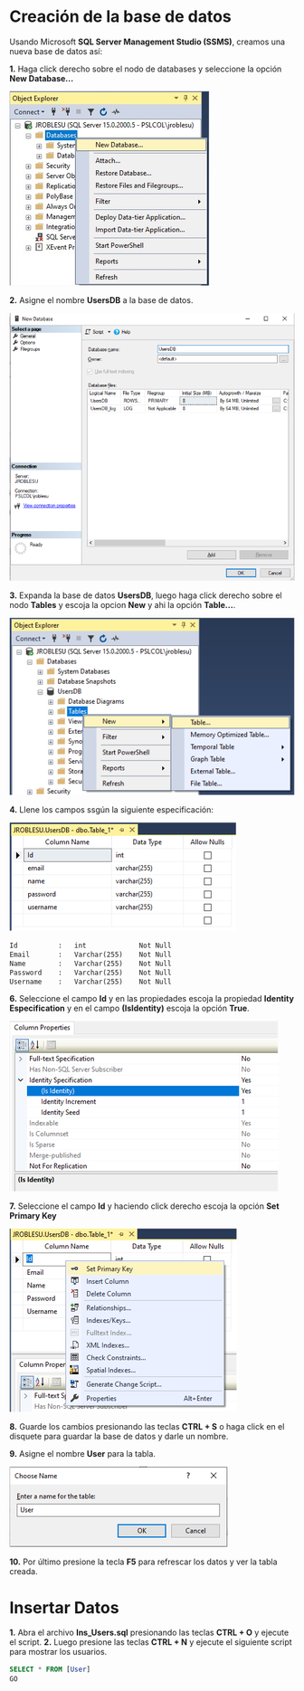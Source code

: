 # Creación de la base de datos
Usando Microsoft **SQL Server Management Studio (SSMS)**, creamos una nueva base de datos  así:

**1.** Haga click derecho sobre el nodo de databases y seleccione la opción **New Database...**

![New Database](https://github.com/Jucer74/WebDev/blob/main/Sesiones/Sesion-01/Database-01.png)

**2.** Asigne el nombre **UsersDB** a la base de datos.

![New Database](https://github.com/Jucer74/WebDev/blob/main/Sesiones/Sesion-01/Database-02.png)

**3.** Expanda la base de datos **UsersDB**, luego haga click derecho sobre el nodo **Tables** y escoja la opcion **New** y ahi la opción **Table...**.

![New Database](https://github.com/Jucer74/WebDev/blob/main/Sesiones/Sesion-01/Database-03.png)

**4.** Llene los campos ssgún la siguiente especificación:

![New Database](https://github.com/Jucer74/WebDev/blob/main/Sesiones/Sesion-01/Database-04.png)

	Id			: 	int				Not Null
	Email		:	Varchar(255)	Not Null
	Name		:	Varchar(255)	Not Null
	Password	:	Varchar(255)	Not Null
	Username	:	Varchar(255)	Not Null
 
**6.** Seleccione el campo **Id** y en las propiedades escoja la propiedad **Identity Especification** y en el campo **(IsIdentity)** escoja la opción **True**.

![New Database](https://github.com/Jucer74/WebDev/blob/main/Sesiones/Sesion-01/Database-05.png)

**7.** Seleccione el campo **Id** y haciendo click derecho escoja la opción **Set Primary Key**

![New Database](https://github.com/Jucer74/WebDev/blob/main/Sesiones/Sesion-01/Database-06.png)

**8.** Guarde los cambios presionando las teclas **CTRL + S** o haga click en el disquete para guardar la base de datos y darle un nombre.

**9.** Asigne el nombre **User** para la tabla.

![New Database](https://github.com/Jucer74/WebDev/blob/main/Sesiones/Sesion-01/Database-07.png)

**10.** Por último presione la tecla **F5** para refrescar los datos y ver la tabla creada.


# Insertar Datos

**1.** Abra el archivo **Ins_Users.sql** presionando las teclas **CTRL + O** y ejecute el script.
**2.** Luego presione las teclas **CTRL + N** y ejecute el siguiente script para mostrar los usuarios.

```SQL
SELECT * FROM [User]
GO
``` 